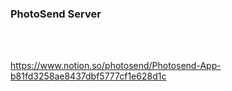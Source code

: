 ### PhotoSend Server
<br>
<br>

https://www.notion.so/photosend/Photosend-App-b81fd3258ae8437dbf5777cf1e628d1c
